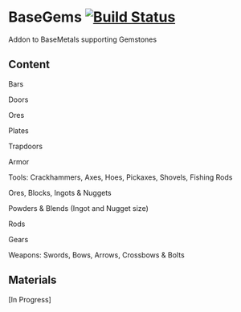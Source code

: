 # BaseGems [![Build Status](https://travis-ci.org/jriwanek/BaseGems.svg?branch=master)](https://travis-ci.org/jriwanek/BaseGems)
Addon to BaseMetals supporting Gemstones

Content
-------
Bars

Doors

Ores

Plates

Trapdoors

Armor

Tools: Crackhammers, Axes, Hoes, Pickaxes, Shovels, Fishing Rods

Ores, Blocks, Ingots & Nuggets

Powders & Blends (Ingot and Nugget size)

Rods

Gears

Weapons: Swords, Bows, Arrows, Crossbows & Bolts

Materials
---------
[In Progress]
